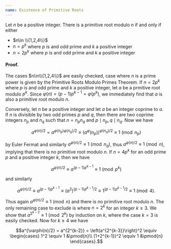 ```yaml
---
name: Existence of Primitive Roots
---
```


Let $n$ be a positive integer. There is a primitive root modulo $n$ if and only if either

- $n\in \\{1,2,4\\}$
- $n = p^k$ where $p$ is and odd prime and $k$ a positive integer
- $n = 2p^k$ where $p$ is and odd prime and $k$ a positive integer


#### Proof.

The cases $n\in\\{1,2,4\\}$ are easily checked, case where $n$ is a prime power is given by the Primitive Roots Modulo Primes Theorem. If $n=2p^k$ where $p$ is and odd prime and $k$ a positive integer, let $a$ be a prmitive root modulo $p^k$. Since $\varphi(n) = (p-1)p^{k-1} = \varphi(p^k)$, we immediately find that $a$ is also a primitive root modulo $n$.

Conversely, let $n$ be a positive integer and let $a$ be an integer coprime to $a$. If $n$ is divisible by two odd primes $p$ and $q$, then there are two coprime integers $n_p$ and $n_q$ such that $n = n_pn_q$ and $p\mid n_p, q\mid n_q$. Now we have

$$a^{\varphi(n)/2} = a^{\varphi(n_p)\varphi(n_q)/2} \equiv (a^\varphi(n_p))^{\varphi(n_q)/2} \equiv 1\pmod{n_p}$$

by Euler Fermat and similarly $a^{\varphi(n)/2} \equiv 1\pmod{n_q}$, thus $a^{\varphi(n)/2}\equiv 1\pmod{n}$, implying that there is no primitive root modulo $n$. If $n=4p^k$ for an odd prime $p$ and a positive integer $k$, then we have

$$a^{\varphi(n)/2} \equiv a^{(p-1)p^{k-1}} \equiv 1\pmod{p^k}$$

and similarly

$$a^{\varphi(n)/2} \equiv a^{(p-1)p^{k-1}} \equiv (a^2)^{(p-1)p^{k-1}/2} \equiv 1^{(p-1)p^{k-1}/2} \equiv 1 \pmod{4}.$$

Thus again $a^{\varphi(n)/2}\equiv 1\pmod{n}$ and there is no primitive root modulo $n$. The only remaining case to exclude is where $n=2^k$ for an integer $k\geq 3$. We show that $a^{2^{k-2}}\equiv 1\pmod{2^k}$ by induction on $k$, where the case $k = 3$ is easily checked. Now for $k\geq 4$ we have

$$a^{\varphi(n)/2} = a^{2^{k-2}} = \left(a^{2^{k-3}}\right)^2 \equiv \begin{cases}
1^2 \equiv 1 &\pmod{n}\\
(1+2^{k-1})^2 \equiv 1 &\pmod{n}
\end{cases}.$$